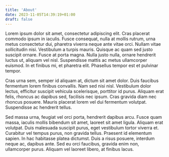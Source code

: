 ```yaml
---
title: 'About'
date: 2023-11-05T14:39:19+01:00
draft: false
---
```

Lorem ipsum dolor sit amet, consectetur adipiscing elit. Cras placerat commodo ipsum in iaculis. Fusce consequat, nulla at mollis rutrum, urna metus consectetur dui, pharetra viverra neque ante vitae orci. Nullam vitae sollicitudin nisi. Vestibulum a turpis mauris. Quisque ac quam sed justo suscipit ornare. Fusce at porta magna. Nulla justo nulla, ornare hendrerit luctus ut, aliquam vel nisl. Suspendisse mattis ac metus ullamcorper euismod. In et finibus mi, et pharetra elit. Phasellus tempor est et pulvinar tempor.

Cras urna sem, semper id aliquam at, dictum sit amet dolor. Duis faucibus fermentum lorem finibus convallis. Nam sed nisi nisl. Vestibulum dolor lectus, efficitur suscipit vehicula scelerisque, porttitor id purus. Aliquam erat felis, rhoncus ac dapibus sed, facilisis nec ipsum. Cras gravida diam nec rhoncus posuere. Mauris placerat lorem vel dui fermentum volutpat. Suspendisse ac hendrerit tellus.

Sed massa urna, feugiat vel orci porta, hendrerit dapibus arcu. Fusce quam massa, iaculis mollis bibendum sit amet, laoreet sit amet ligula. Aliquam erat volutpat. Duis malesuada suscipit purus, eget vestibulum tortor viverra et. Curabitur vel tempus purus, non gravida tellus. Praesent id elementum sapien. In hac habitasse platea dictumst. Duis a risus posuere, interdum neque ac, dapibus ante. Sed eu orci faucibus, gravida enim non, ullamcorper purus. Aliquam vel laoreet libero, at finibus lacus.